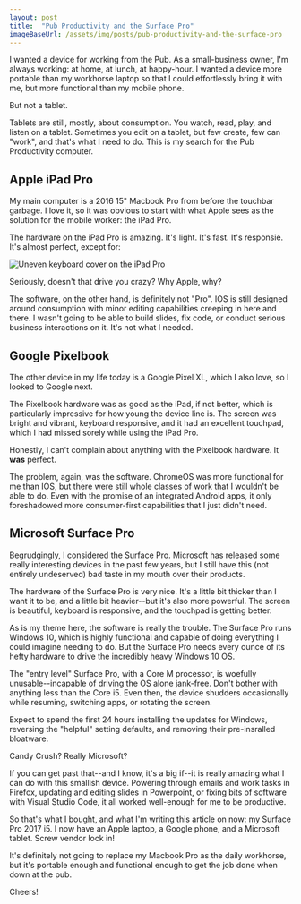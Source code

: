 ```yaml
---
layout: post
title:  "Pub Productivity and the Surface Pro"
imageBaseUrl: /assets/img/posts/pub-productivity-and-the-surface-pro
---
```


I wanted a device for working from the Pub. As a small-business owner, I'm always working: at home, at lunch, at happy-hour. I wanted a device more portable than my workhorse laptop so that I could effortlessly bring it with me, but more functional than my mobile phone.

But not a tablet.

Tablets are still, mostly, about consumption. You watch, read, play, and listen on a tablet. Sometimes you edit on a tablet, but few create, few can "work", and that's what I need to do. This is my search for the Pub Productivity computer.

## Apple iPad Pro
My main computer is a 2016 15" Macbook Pro from before the touchbar garbage. I love it, so it was obvious to start with what Apple sees as the solution for the mobile worker: the iPad Pro.

The hardware on the iPad Pro is amazing. It's light. It's fast. It's responsie. It's almost perfect, except for:

![Uneven keyboard cover on the iPad Pro]({{page.imageBaseUrl}}/ipad-pro-cover.png)


Seriously, doesn't that drive you crazy? Why Apple, why?

The software, on the other hand, is definitely not "Pro". IOS is still designed around consumption with minor editing capabilities creeping in here and there. I wasn't going to be able to build slides, fix code, or conduct serious business interactions on it. It's not what I needed.

## Google Pixelbook
The other device in my life today is a Google Pixel XL, which I also love, so I looked to Google next.

The Pixelbook hardware was as good as the iPad, if not better, which is particularly impressive for how young the device line is. The screen was bright and vibrant, keyboard responsive, and it had an excellent touchpad, which I had missed sorely while using the iPad Pro.

Honestly, I can't complain about anything with the Pixelbook hardware. It **was** perfect.

The problem, again, was the software. ChromeOS was more functional for me than IOS, but there were still whole classes of work that I wouldn't be able to do. Even with the promise of an integrated Android apps, it only foreshadowed more consumer-first capabilities that I just didn't need.

## Microsoft Surface Pro
Begrudgingly, I considered the Surface Pro. Microsoft has released some really interesting devices in the past few years, but I still have this (not entirely undeserved) bad taste in my mouth over their products.

The hardware of the Surface Pro is very nice. It's a little bit thicker than I want it to be, and a little bit heavier--but it's also more powerful. The screen is beautiful, keyboard is responsive, and the touchpad is getting better.

As is my theme here, the software is really the trouble. The Surface Pro runs Windows 10, which is highly functional and capable of doing everything I could imagine needing to do. But the Surface Pro needs every ounce of its hefty hardware to drive the incredibly heavy Windows 10 OS.

The "entry level" Surface Pro, with a Core M processor, is woefully unusable--incapable of driving the OS alone jank-free. Don't bother with anything less than the Core i5. Even then, the device shudders occasionally while resuming, switching apps, or rotating the screen.

Expect to spend the first 24 hours installing the updates for Windows, reversing the "helpful" setting defaults, and removing their pre-insralled bloatware. 

Candy Crush? Really Microsoft?

If you can get past that--and I know, it's a big if--it is really amazing what I can do with this smallish device. Powering through emails and work tasks in Firefox, updating and editing slides in Powerpoint, or fixing bits of software with Visual Studio Code, it all worked well-enough for me to be productive.

So that's what I bought, and what I'm writing this article on now: my Surface Pro 2017 i5. I now have an Apple laptop, a Google phone, and a Microsoft tablet. Screw vendor lock in!

It's definitely not going to replace my Macbook Pro as the daily workhorse, but it's portable enough and functional enough to get the job done when down at the pub.

Cheers!

